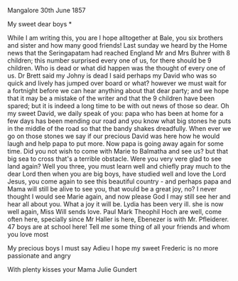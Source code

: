  Mangalore 30th June 1857

My sweet dear boys <Fr and Paul>*

While I am writing this, you are I hope alltogether at Bale, you six brothers and sister and how many good friends! Last sunday we heard by the Home news that the Seringapatam had reached England Mr and Mrs Buhrer with 8 children; this number surprised every one of us, for there should be 9 children. Who is dead or what did happen was the thought of every one of us. Dr Brett said my Johny is dead I said perhaps my David who was so quick and lively has jumped over board or what? however we must wait for a fortnight before we can hear anything about that dear party; and we hope that it may be a mistake of the writer and that the 9 children have been spared; but it is indeed a long time to be with out news of those so dear. Oh my sweet David, we daily speak of you: papa who has been at home for a few days has been mending our road and you know what big stones he puts in the middle of the road so that the bandy shakes dreadfully. When ever we go on those stones we say if our precious David was here how he would laugh and help papa to put more. Now papa is going away again for some time. Did you not wish to come with Marie to Balmatha and see us? but that big sea to cross that's a terrible obstacle. Were you very vere glad to see land again? Well you three, you must learn well and chiefly pray much to the dear Lord then when you are big boys, have studied well and love the Lord Jesus, you come again to see this beautiful country - and perhaps papa and Mama will still be alive to see you, that would be a great joy, no? I never thought I would see Marie again, and now please God I may still see her and hear all about you. What a joy it will be. Lydia has been very ill. she is now well again, Miss Will sends love. Paul Mark Theophil Hoch are well, come often here, specially since Mr Haller is here, Ebenezer is with Mr. Pfleiderer. 47 boys are at school here! Tell me some thing of all your friends and whom you love most

My precious boys I must say Adieu I hope my sweet Frederic is no more passionate and angry

 With plenty kisses
 your Mama Julie Gundert

